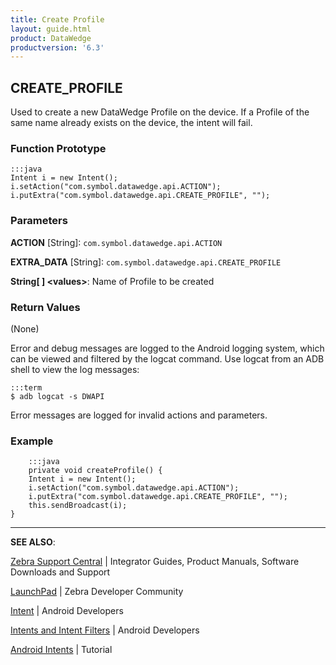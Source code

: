 ```yaml
---
title: Create Profile 
layout: guide.html
product: DataWedge
productversion: '6.3'
---
```


## CREATE_PROFILE

Used to create a new DataWedge Profile on the device. If a Profile of the same name already exists on the device, the intent will fail. 

### Function Prototype

	:::java
	Intent i = new Intent();
	i.setAction("com.symbol.datawedge.api.ACTION"); 
	i.putExtra("com.symbol.datawedge.api.CREATE_PROFILE", "");


### Parameters

**ACTION** [String]: `com.symbol.datawedge.api.ACTION`

**EXTRA_DATA** [String]: `com.symbol.datawedge.api.CREATE_PROFILE`

**String[ ] &lt;values&gt;**: Name of Profile to be created

### Return Values
(None)

Error and debug messages are logged to the Android logging system, which can be viewed and filtered by the logcat command. Use logcat from an ADB shell to view the log messages:

	:::term
	$ adb logcat -s DWAPI

Error messages are logged for invalid actions and parameters.

### Example

		:::java
		private void createProfile() { 
	    Intent i = new Intent(); 
	    i.setAction("com.symbol.datawedge.api.ACTION"); 
	    i.putExtra("com.symbol.datawedge.api.CREATE_PROFILE", ""); 
	    this.sendBroadcast(i); 
	}

-----

**SEE ALSO**:

[Zebra Support Central](https://www.zebra.com/us/en/support-downloads.html) | Integrator Guides, Product Manuals, Software Downloads and Support

[LaunchPad](https://developer.zebra.com/welcome) | Zebra Developer Community

[Intent](https://developer.android.com/reference/android/content/Intent.html) | Android Developers

[Intents and Intent Filters](http://developer.android.com/guide/components/intents-filters.html) | Android Developers

[Android Intents](http://www.vogella.com/tutorials/AndroidIntent/article.html) | Tutorial
